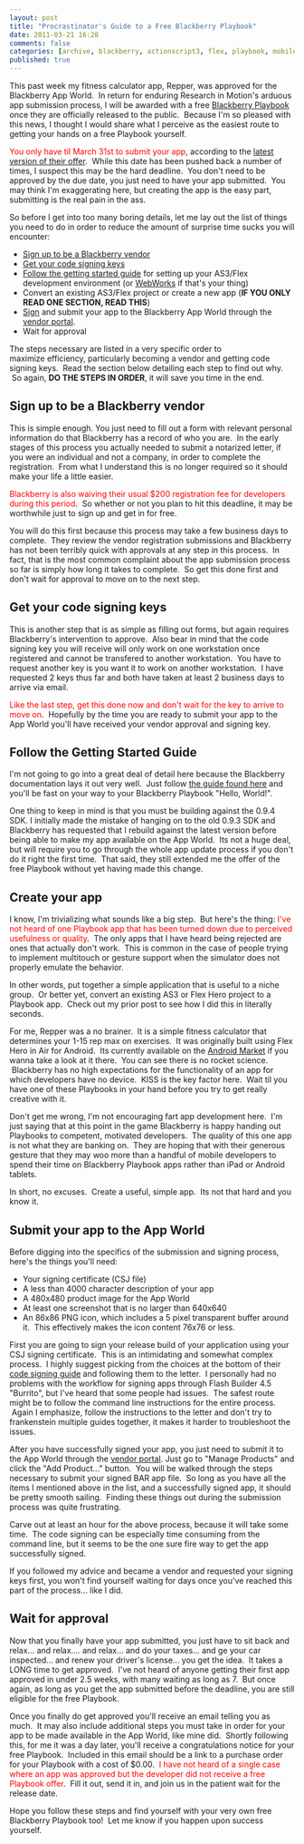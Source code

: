 ```yaml
---
layout: post
title: "Procrastinator's Guide to a Free Blackberry Playbook"
date: 2011-03-21 16:28
comments: false
categories: [archive, blackberry, actionscript3, flex, playbook, mobile, as3]
published: true
---
```


This past week my fitness calculator app, Repper, was approved for the Blackberry App World.  In return for enduring Research in Motion's arduous app submission process, I will be awarded with a free <a href="http://us.blackberry.com/playbook-tablet/" target="_blank">Blackberry Playbook</a> once they are officially released to the public.  Because I'm so pleased with this news, I thought I would share what I perceive as the easiest route to getting your hands on a free Playbook yourself.

<span style="color: #ff0000;">You only have til March 31st to submit your app</span>, according to the <a href="http://us.blackberry.com/developers/tablet/playbook_offer.jsp" target="_blank">latest version of their offer</a>.  While this date has been pushed back a number of times, I suspect this may be the hard deadline.  You don't need to be approved by the due date, you just need to have your app submitted.  You may think I'm exaggerating here, but creating the app is the easy part, submitting is the real pain in the ass.

So before I get into too many boring details, let me lay out the list of things you need to do in order to reduce the amount of surprise time sucks you will encounter:
<ul>
	<li><a href="https://appworld.blackberry.com/isvportal/signup/signupterms.seam?pageIndex=1&amp;cid=295177" target="_blank">Sign up to be a Blackberry vendor</a></li>
	<li><a href="https://www.blackberry.com/SignedKeys/" target="_blank">Get your code signing keys</a></li>
	<li><a href="http://us.blackberry.com/developers/tablet/adobe.jsp" target="_blank">Follow the getting started guide</a> for setting up your AS3/Flex development environment (or <a href="http://us.blackberry.com/developers/tablet/webworks.jsp" target="_blank">WebWorks</a> if that's your thing)</li>
	<li>Convert an existing AS3/Flex project or create a new app (<strong>IF YOU ONLY READ ONE SECTION, READ THIS</strong>)</li>
	<li><a href="http://docs.blackberry.com/en/developers/deliverables/23959/Signing_your_application_1422721_11.jsp" target="_blank">Sign</a> and submit your app to the Blackberry App World through the <a href="https://appworld.blackberry.com/isvportal/home/login.seam?pageIndex=1&amp;cid=296029" target="_blank">vendor portal</a>.</li>
	<li>Wait for approval</li>
</ul>
The steps necessary are listed in a very specific order to maximize efficiency, particularly becoming a vendor and getting code signing keys.  Read the section below detailing each step to find out why.  So again, <strong>DO THE STEPS IN ORDER</strong>, it will save you time in the end.
<h2>Sign up to be a Blackberry vendor</h2>
This is simple enough. You just need to fill out a form with relevant personal information do that Blackberry has a record of who you are.  In the early stages of this process you actually needed to submit a notarized letter, if you were an individual and not a company, in order to complete the registration.  From what I understand this is no longer required so it should make your life a little easier.

<span style="color: #ff0000;">Blackberry is also waiving their usual $200 registration fee for developers during this period</span>.  So whether or not you plan to hit this deadline, it may be worthwhile just to sign up and get in for free.

You will do this first because this process may take a few business days to complete.  They review the vendor registration submissions and Blackberry has not been terribly quick with approvals at any step in this process.  In fact, that is the most common complaint about the app submission process so far is simply how long it takes to complete.  So get this done first and don't wait for approval to move on to the next step.
<h2>Get your code signing keys</h2>
This is another step that is as simple as filling out forms, but again requires Blackberry's intervention to approve.  Also bear in mind that the code signing key you will receive will only work on one workstation once registered and cannot be transfered to another workstation.  You have to request another key is you want it to work on another workstation.  I have requested 2 keys thus far and both have taken at least 2 business days to arrive via email.

<span style="color: #ff0000;">Like the last step, get this done now and don't wait for the key to arrive to move on</span>.  Hopefully by the time you are ready to submit your app to the App World you'll have received your vendor approval and signing key.
<h2>Follow the Getting Started Guide</h2>
I'm not going to go into a great deal of detail here because the Blackberry documentation lays it out very well.  Just follow <a href="http://us.blackberry.com/developers/tablet/adobe.jsp" target="_blank">the guide found here</a> and you'll be fast on your way to your Blackberry Playbook "Hello, World!".

One thing to keep in mind is that you must be building against the 0.9.4 SDK. I initially made the mistake of hanging on to the old 0.9.3 SDK and Blackberry has requested that I rebuild against the latest version before being able to make my app available on the App World.  Its not a huge deal, but will require you to go through the whole app update process if you don't do it right the first time.  That said, they still extended me the offer of the free Playbook without yet having made this change.
<h2>Create your app</h2>
I know, I'm trivializing what sounds like a big step.  But here's the thing: <span style="color: #ff0000;">I've not heard of one Playbook app that has been turned down due to perceived usefulness or quality</span>.  The only apps that I have heard being rejected are ones that actually don't work.  This is common in the case of people trying to implement multitouch or gesture support when the simulator does not properly emulate the behavior.

In other words, put together a simple application that is useful to a niche group.  Or better yet, convert an existing AS3 or Flex Hero project to a Playbook app.  Check out my prior post to see how I did this in literally seconds.

For me, Repper was a no brainer.  It is a simple fitness calculator that determines your 1-15 rep max on exercises.  It was originally built using Flex Hero in Air for Android.  Its currently available on the <a href="https://market.android.com/details?id=air.Repper" target="_blank">Android Market</a> if you wanna take a look at it there.  You can see there is no rocket science.  Blackberry has no high expectations for the functionality of an app for which developers have no device.  KISS is the key factor here.  Wait til you have one of these Playbooks in your hand before you try to get really creative with it.

Don't get me wrong, I'm not encouraging fart app development here.  I'm just saying that at this point in the game Blackberry is happy handing out Playbooks to competent, motivated developers.  The quality of this one app is not what they are banking on.  They are hoping that with their generous gesture that they may woo more than a handful of mobile developers to spend their time on Blackberry Playbook apps rather than iPad or Android tablets.

In short, no excuses.  Create a useful, simple app.  Its not that hard and you know it.
<h2>Submit your app to the App World</h2>
Before digging into the specifics of the submission and signing process, here's the things you'll need:
<ul>
	<li>Your signing certificate (CSJ file)</li>
	<li>A less than 4000 character description of your app</li>
	<li>A 480x480 product image for the App World</li>
	<li>At least one screenshot that is no larger than 640x640</li>
	<li>An 86x86 PNG icon, which includes a 5 pixel transparent buffer around it.  This effectively makes the icon content 76x76 or less.</li>
</ul>
First you are going to sign your release build of your application using your CSJ signing certificate.  This is an intimidating and somewhat complex process.  I highly suggest picking from the choices at the bottom of their <a href="http://docs.blackberry.com/en/developers/deliverables/23959/Signing_your_application_1422721_11.jsp" target="_blank">code signing guide</a> and following them to the letter.  I personally had no problems with the workflow for signing apps through Flash Builder 4.5 "Burrito", but I've heard that some people had issues.  The safest route might be to follow the command line instructions for the entire process.  Again I emphasize, follow the instructions to the letter and don't try to frankenstein multiple guides together, it makes it harder to troubleshoot the issues.

After you have successfully signed your app, you just need to submit it to the App World through the <a href="https://appworld.blackberry.com/isvportal/home/login.seam?pageIndex=1&amp;cid=297207" target="_blank">vendor portal</a>. Just go to "Manage Products" and click the "Add Product..." button.  You will be walked through the steps necessary to submit your signed BAR app file.  So long as you have all the items I mentioned above in the list, and a successfully signed app, it should be pretty smooth sailing.  Finding these things out during the submission process was quite frustrating.

Carve out at least an hour for the above process, because it will take some time.  The code signing can be especially time consuming from the command line, but it seems to be the one sure fire way to get the app successfully signed.

If you followed my advice and became a vendor and requested your signing keys first, you won't find yourself waiting for days once you've reached this part of the process... like I did.
<h2>Wait for approval</h2>
Now that you finally have your app submitted, you just have to sit back and relax... and relax.... and relax... and do your taxes... and ge your car inspected... and renew your driver's license... you get the idea.  It takes a LONG time to get approved.  I've not heard of anyone getting their first app approved in under 2.5 weeks, with many waiting as long as 7.  But once again, as long as you get the app submitted before the deadline, you are still eligible for the free Playbook.

Once you finally do get approved you'll receive an email telling you as much.  It may also include additional steps you must take in order for your app to be made available in the App World, like mine did.  Shortly following this, for me it was a day later, you'll receive a congratulations notice for your free Playbook.  Included in this email should be a link to a purchase order for your Playbook with a cost of $0.00.  <span style="color: #ff0000;">I have not heard of a single case where an app was approved but the developer did not receive a free Playbook offer</span>.  Fill it out, send it in, and join us in the patient wait for the release date.

Hope you follow these steps and find yourself with your very own free Blackberry Playbook too!  Let me know if you happen upon success yourself.